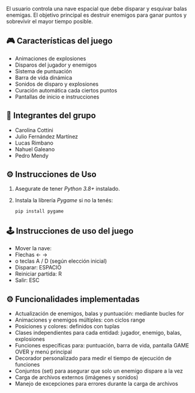 El usuario controla una nave espacial que debe disparar y esquivar balas enemigas. El objetivo principal es destruir enemigos para ganar puntos y sobrevivir el mayor tiempo posible.

## 🎮 **Características del juego**
- Animaciones de explosiones
- Disparos del jugador y enemigos
- Sistema de puntuación
- Barra de vida dinámica
- Sonidos de disparo y explosiones
- Curación automática cada ciertos puntos
- Pantallas de inicio e instrucciones

## 👤 **Integrantes del grupo**
- Carolina Cottini
- Julio Fernández Martínez
- Lucas Rimbano
- Nahuel Galeano
- Pedro Mendy

## ⚙️ **Instrucciones de Uso**
1. Asegurate de tener *Python 3.8+* instalado.
2. Instala la librería *Pygame* si no la tenés:

   ```bash
   pip install pygame
   
## 🕹️ **Instrucciones de uso del juego**
- Mover la nave:
- Flechas ← →
- o teclas A / D (según elección inicial)
- Disparar: ESPACIO
- Reiniciar partida: R
- Salir: ESC

## ⚙️ **Funcionalidades implementadas**
- Actualización de enemigos, balas y puntuación: mediante bucles for
- Animaciones y enemigos múltiples: con ciclos range
- Posiciones y colores: definidos con tuplas
- Clases independientes para cada entidad: jugador, enemigo, balas, explosiones
- Funciones específicas para: puntuación, barra de vida, pantalla GAME OVER y menú principal
- Decorador personalizado para medir el tiempo de ejecución de funciones
- Conjuntos (set) para asegurar que solo un enemigo dispare a la vez
- Carga de archivos externos (imágenes y sonidos)
- Manejo de excepciones para errores durante la carga de archivos
